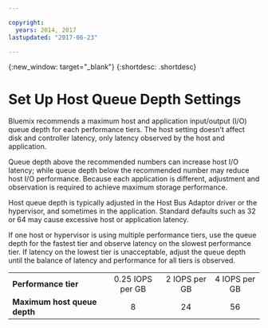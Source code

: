 ```yaml
---

copyright:
  years: 2014, 2017
lastupdated: "2017-06-23"

---
```

{:new_window: target="_blank"}
{:shortdesc: .shortdesc}

# Set Up Host Queue Depth Settings

Bluemix recommends a maximum host and application input/output (I/O) queue depth for each performance tiers. The host setting doesn’t affect disk and controller latency, only latency observed by the host and application.

Queue depth above the recommended numbers can increase host I/O latency; while queue depth below the recommended number may reduce host I/O performance. Because each application is different, adjustment and observation is required to achieve maximum storage performance.

Host queue depth is typically adjusted in the Host Bus Adaptor driver or the hypervisor, and sometimes in the application. Standard defaults such as 32 or 64 may cause excessive host or application latency.

If one host or hypervisor is using multiple performance tiers, use the queue depth for the fastest tier and observe latency on the slowest performance tier. If latency on the lowest tier is unacceptable, adjust the queue depth until the balance of latency and performance for all tiers is observed.

<table align="center">
	<tbody>
		<tr>
			<td><strong>Performance tier</strong></td>
			<td style="text-align: center; vertical-align: middle;">0.25 IOPS per GB</td>
			<td style="text-align: center; vertical-align: middle;">2 IOPS per GB</td>
			<td style="text-align: center; vertical-align: middle;">4 IOPS per GB</td>
		</tr>
		<tr>
			<td><strong>Maximum host queue depth</strong></td>
			<td style="text-align: center; vertical-align: middle;">8</td>
			<td style="text-align: center; vertical-align: middle;">24</td>
			<td style="text-align: center; vertical-align: middle;">56</td>
		</tr>
	</tbody>
</table>
